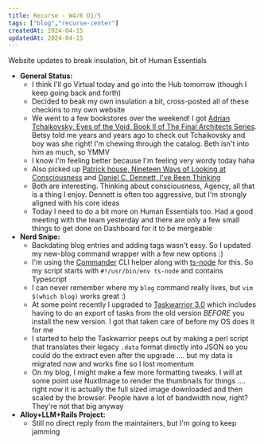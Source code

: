 ```yaml
---
title: Recurse - W4/6 D1/5
tags: ["blog","recurse-center"]
createdAt: 2024-04-15
updatedAt: 2024-04-15
---
```


Website updates to break insulation, bit of Human Essentials

* **General Status:**
  * I think I'll go Virtual today and go into the Hub tomorrow (though I keep going back and forth)
  * Decided to beak my own insulation a bit, cross-posted all of these checkins to my own website
  * We went to a few bookstores over the weekend! I got [Adrian Tchaikovsky, Eyes of the Void, Book II of The Final Architects Series](https://www.adriantchaikovsky.com/the-final-architects-shards-of-earth-eyes-of-the-voice-by-adrian-tchaikovsky.html). Betsy told me years and years ago to check out Tchaikovsky and boy was she right! I'm chewing through the catalog. Beth isn't into him as much, so YMMV
  * I know I'm feeling better because I'm feeling very wordy today haha
  * Also picked up [Patrick house, Nineteen Ways of Looking at Consciousness](https://us.macmillan.com/books/9781250151179/nineteenwaysoflookingatconsciousness) and [Daniel C. Dennett, I've Been Thinking](https://www.booksaremagic.net/item/L0V8Hcd1MxZHzEYGiH3oNw)
  * Both are interesting. Thinking about consciousness, Agency, all that is a thing I enjoy. Dennett is often too aggressive, but I'm strongly aligned with his core ideas
  * Today I need to do a bit more on Human Essentials too. Had a good meeting with the team yesterday and there are only a few small things to get done on Dashboard for it to be mergeable
* **Nerd Snipe:**
  * Backdating blog entries and adding tags wasn't easy. So I updated my new-blog command wrapper with a few new options :)
  * I'm using the [Commander](https://www.npmjs.com/package/commander) CLI helper along with [ts-node](https://typestrong.org/ts-node/) for this. So my script starts with `#!/usr/bin/env ts-node` and contains Typescript
  * I can never remember where my `blog` command really lives, but `vim $(which blog)` works great :)
  * At some point recently I upgraded to [Taskwarrior 3.0](https://taskwarrior.org/) which includes having to do an export of tasks from the old version *BEFORE* you install the new version. I got that taken care of before my OS does it for me
  * I started to help the Taskwarrior peeps out by making a perl script that translates their legacy `.data` format directly into JSON so you could do the extract even after the upgrade .... but my data is migrated now and works fine so I lost momentum
  * On my blog, I might make a few more formatting tweaks. I will at some point use NuxtImage to render the thumbnails for things .... right now it is actually the full sized image downloaded and then scaled by the browser. People have a lot of bandwidth now, right? They're not that big anyway
* **Alloy+LLM+Rails Project:**
  * Still no direct reply from the maintainers, but I'm going to keep jamming

